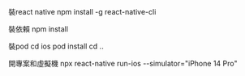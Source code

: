 裝react native
npm install -g react-native-cli

裝依賴
npm install

裝pod
cd ios
pod install
cd ..

開專案和虛擬機
npx react-native run-ios --simulator="iPhone 14 Pro"